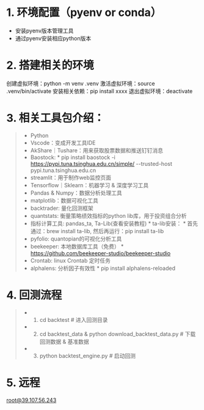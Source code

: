 # 1. 环境配置（pyenv or conda）
* 安装pyenv版本管理工具
* 通过pyenv安装相应python版本

# 2. 搭建相关的环境
创建虚拟环境：python -m venv .venv
激活虚拟环境：source .venv/bin/activate
安装相关依赖：pip install xxxx
退出虚拟环境：deactivate

# 3. 相关工具包介绍：
> * Python
> * Vscode：变成开发工具IDE
> * AkShare｜Tushare：用来获取股票数据和推送钉钉消息
> * Baostock:
    * pip install baostock -i https://pypi.tuna.tsinghua.edu.cn/simple/ --trusted-host pypi.tuna.tsinghua.edu.cn
> * streamlit：用于制作web监控页面
> * Tensorflow｜Sklearn：机器学习 & 深度学习工具
> * Pandas & Numpy：数据分析处理工具
> * matplotlib：数据可视化工具
> * backtrader: 量化回测框架
> * quantstats: 衡量策略绩效指标的python lib库，用于投资组合分析
> * 指标计算工具: pandas_ta, Ta-Lib(查看安装教程)
    * ta-lib安装：
        * 首先通过：brew install ta-lib, 然后再运行：pip install ta-lib
> * pyfolio: quantopian的可视化分析工具
> * beekeeper: 本地数据库工具（免费）
    * https://github.com/beekeeper-studio/beekeeper-studio
> * Crontab: linux Crontab 定时任务
> * alphalens: 分析因子有效性
    * pip install alphalens-reloaded

# 4. 回测流程
> * 1. cd backtest # 进入回测目录
> * 2. cd backtest_data & python download_backtest_data.py # 下载回测数据 & 基准数据
> * 3. python backtest_engine.py # 启动回测

# 5. 远程
root@39.107.56.243